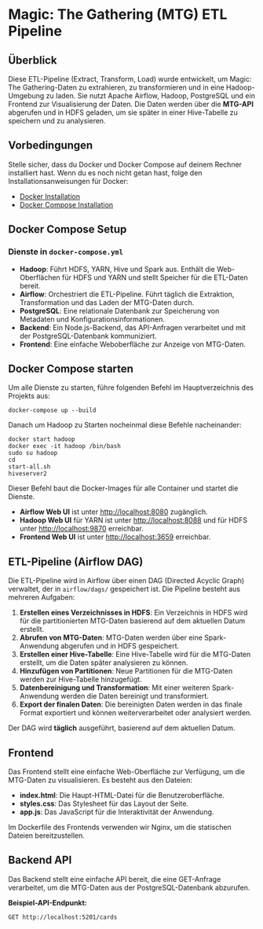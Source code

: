 # Magic: The Gathering (MTG) ETL Pipeline

## Überblick
Diese ETL-Pipeline (Extract, Transform, Load) wurde entwickelt, um Magic: The Gathering-Daten zu extrahieren, zu transformieren und in eine Hadoop-Umgebung zu laden. Sie nutzt Apache Airflow, Hadoop, PostgreSQL und ein Frontend zur Visualisierung der Daten. Die Daten werden über die **MTG-API** abgerufen und in HDFS geladen, um sie später in einer Hive-Tabelle zu speichern und zu analysieren.

## Vorbedingungen
Stelle sicher, dass du Docker und Docker Compose auf deinem Rechner installiert hast. Wenn du es noch nicht getan hast, folge den Installationsanweisungen für Docker:
- [Docker Installation](https://docs.docker.com/get-docker/)
- [Docker Compose Installation](https://docs.docker.com/compose/install/)

## Docker Compose Setup

### Dienste in `docker-compose.yml`
- **Hadoop**: Führt HDFS, YARN, Hive und Spark aus. Enthält die Web-Oberflächen für HDFS und YARN und stellt Speicher für die ETL-Daten bereit.
- **Airflow**: Orchestriert die ETL-Pipeline. Führt täglich die Extraktion, Transformation und das Laden der MTG-Daten durch.
- **PostgreSQL**: Eine relationale Datenbank zur Speicherung von Metadaten und Konfigurationsinformationen.
- **Backend**: Ein Node.js-Backend, das API-Anfragen verarbeitet und mit der PostgreSQL-Datenbank kommuniziert.
- **Frontend**: Eine einfache Weboberfläche zur Anzeige von MTG-Daten.

## Docker Compose starten

Um alle Dienste zu starten, führe folgenden Befehl im Hauptverzeichnis des Projekts aus:
```console
docker-compose up --build
```

Danach um Hadoop zu Starten nocheinmal diese Befehle nacheinander:
```console
docker start hadoop
docker exec -it hadoop /bin/bash
sudo su hadoop 
cd
start-all.sh
hiveserver2
```


Dieser Befehl baut die Docker-Images für alle Container und startet die Dienste.

- **Airflow Web UI** ist unter [http://localhost:8080](http://localhost:8080) zugänglich.
- **Hadoop Web UI** für YARN ist unter [http://localhost:8088](http://localhost:8088) und für HDFS unter [http://localhost:9870](http://localhost:9870) erreichbar.
- **Frontend Web UI** ist unter [http://localhost:3659](http://localhost:3659) erreichbar.

## ETL-Pipeline (Airflow DAG)
Die ETL-Pipeline wird in Airflow über einen DAG (Directed Acyclic Graph) verwaltet, der in `airflow/dags/` gespeichert ist. Die Pipeline besteht aus mehreren Aufgaben:

1. **Erstellen eines Verzeichnisses in HDFS**: Ein Verzeichnis in HDFS wird für die partitionierten MTG-Daten basierend auf dem aktuellen Datum erstellt.
2. **Abrufen von MTG-Daten**: MTG-Daten werden über eine Spark-Anwendung abgerufen und in HDFS gespeichert.
3. **Erstellen einer Hive-Tabelle**: Eine Hive-Tabelle wird für die MTG-Daten erstellt, um die Daten später analysieren zu können.
4. **Hinzufügen von Partitionen**: Neue Partitionen für die MTG-Daten werden zur Hive-Tabelle hinzugefügt.
5. **Datenbereinigung und Transformation**: Mit einer weiteren Spark-Anwendung werden die Daten bereinigt und transformiert.
6. **Export der finalen Daten**: Die bereinigten Daten werden in das finale Format exportiert und können weiterverarbeitet oder analysiert werden.

Der DAG wird **täglich** ausgeführt, basierend auf dem aktuellen Datum.

## Frontend
Das Frontend stellt eine einfache Web-Oberfläche zur Verfügung, um die MTG-Daten zu visualisieren. Es besteht aus den Dateien:

- **index.html**: Die Haupt-HTML-Datei für die Benutzeroberfläche.
- **styles.css**: Das Stylesheet für das Layout der Seite.
- **app.js**: Das JavaScript für die Interaktivität der Anwendung.

Im Dockerfile des Frontends verwenden wir Nginx, um die statischen Dateien bereitzustellen.

## Backend API
Das Backend stellt eine einfache API bereit, die eine GET-Anfrage verarbeitet, um die MTG-Daten aus der PostgreSQL-Datenbank abzurufen.

**Beispiel-API-Endpunkt:**

```bash
GET http://localhost:5201/cards


